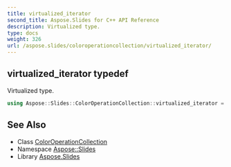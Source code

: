 ```yaml
---
title: virtualized_iterator
second_title: Aspose.Slides for C++ API Reference
description: Virtualized type.
type: docs
weight: 326
url: /aspose.slides/coloroperationcollection/virtualized_iterator/
---
```

## virtualized_iterator typedef


Virtualized type.

```cpp
using Aspose::Slides::ColorOperationCollection::virtualized_iterator =  typename iterator_holder_type::virtualized_iterator
```

## See Also

* Class [ColorOperationCollection](../)
* Namespace [Aspose::Slides](../../)
* Library [Aspose.Slides](../../../)